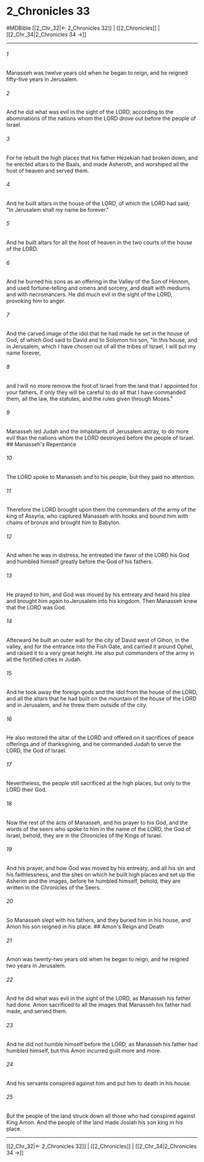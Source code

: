 # 2_Chronicles 33
#MDBible
[[2_Chr_32|← 2_Chronicles 32]] | [[2_Chronicles]] | [[2_Chr_34|2_Chronicles 34 →]]

***

###### 1 
Manasseh was twelve years old when he began to reign, and he reigned fifty-five years in Jerusalem. 

###### 2 
And he did what was evil in the sight of the LORD, according to the abominations of the nations whom the LORD drove out before the people of Israel. 

###### 3 
For he rebuilt the high places that his father Hezekiah had broken down, and he erected altars to the Baals, and made Asheroth, and worshiped all the host of heaven and served them. 

###### 4 
And he built altars in the house of the LORD, of which the LORD had said, "In Jerusalem shall my name be forever." 

###### 5 
And he built altars for all the host of heaven in the two courts of the house of the LORD. 

###### 6 
And he burned his sons as an offering in the Valley of the Son of Hinnom, and used fortune-telling and omens and sorcery, and dealt with mediums and with necromancers. He did much evil in the sight of the LORD, provoking him to anger. 

###### 7 
And the carved image of the idol that he had made he set in the house of God, of which God said to David and to Solomon his son, "In this house, and in Jerusalem, which I have chosen out of all the tribes of Israel, I will put my name forever, 

###### 8 
and I will no more remove the foot of Israel from the land that I appointed for your fathers, if only they will be careful to do all that I have commanded them, all the law, the statutes, and the rules given through Moses." 

###### 9 
Manasseh led Judah and the inhabitants of Jerusalem astray, to do more evil than the nations whom the LORD destroyed before the people of Israel. ## Manasseh's Repentance 

###### 10 
The LORD spoke to Manasseh and to his people, but they paid no attention. 

###### 11 
Therefore the LORD brought upon them the commanders of the army of the king of Assyria, who captured Manasseh with hooks and bound him with chains of bronze and brought him to Babylon. 

###### 12 
And when he was in distress, he entreated the favor of the LORD his God and humbled himself greatly before the God of his fathers. 

###### 13 
He prayed to him, and God was moved by his entreaty and heard his plea and brought him again to Jerusalem into his kingdom. Then Manasseh knew that the LORD was God. 

###### 14 
Afterward he built an outer wall for the city of David west of Gihon, in the valley, and for the entrance into the Fish Gate, and carried it around Ophel, and raised it to a very great height. He also put commanders of the army in all the fortified cities in Judah. 

###### 15 
And he took away the foreign gods and the idol from the house of the LORD, and all the altars that he had built on the mountain of the house of the LORD and in Jerusalem, and he threw them outside of the city. 

###### 16 
He also restored the altar of the LORD and offered on it sacrifices of peace offerings and of thanksgiving, and he commanded Judah to serve the LORD, the God of Israel. 

###### 17 
Nevertheless, the people still sacrificed at the high places, but only to the LORD their God. 

###### 18 
Now the rest of the acts of Manasseh, and his prayer to his God, and the words of the seers who spoke to him in the name of the LORD, the God of Israel, behold, they are in the Chronicles of the Kings of Israel. 

###### 19 
And his prayer, and how God was moved by his entreaty, and all his sin and his faithlessness, and the sites on which he built high places and set up the Asherim and the images, before he humbled himself, behold, they are written in the Chronicles of the Seers. 

###### 20 
So Manasseh slept with his fathers, and they buried him in his house, and Amon his son reigned in his place. ## Amon's Reign and Death 

###### 21 
Amon was twenty-two years old when he began to reign, and he reigned two years in Jerusalem. 

###### 22 
And he did what was evil in the sight of the LORD, as Manasseh his father had done. Amon sacrificed to all the images that Manasseh his father had made, and served them. 

###### 23 
And he did not humble himself before the LORD, as Manasseh his father had humbled himself, but this Amon incurred guilt more and more. 

###### 24 
And his servants conspired against him and put him to death in his house. 

###### 25 
But the people of the land struck down all those who had conspired against King Amon. And the people of the land made Josiah his son king in his place. 

***

[[2_Chr_32|← 2_Chronicles 32]] | [[2_Chronicles]] | [[2_Chr_34|2_Chronicles 34 →]]
